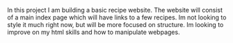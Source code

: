 In this project I am building a basic recipe website. The  website will consist of a main index page which will have links to a few recipes. Im not looking to style it much right now, but will be more focused on structure. Im looking to improve on my html skills and how to manipulate webpages. 
